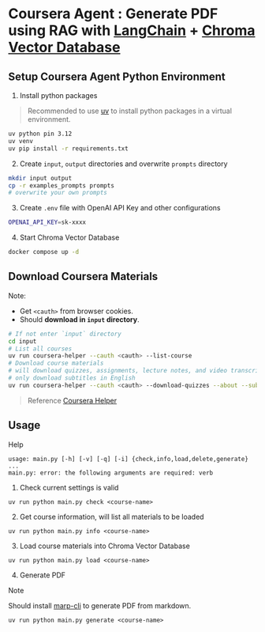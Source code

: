 # Coursera Agent : Generate PDF using RAG with [LangChain](https://python.langchain.com/docs/introduction/) + [Chroma Vector Database](https://docs.trychroma.com/)


## Setup Coursera Agent Python Environment

1. Install python packages
>Recommended to use [uv](https://docs.astral.sh/uv/) to install python packages in a virtual environment.
```bash
uv python pin 3.12  
uv venv
uv pip install -r requirements.txt
```
2. Create `input`, `output` directories and overwrite `prompts` directory
```bash
mkdir input output
cp -r examples_prompts prompts
# overwrite your own prompts
```
3. Create `.env` file with OpenAI API Key and other configurations
```bash
OPENAI_API_KEY=sk-xxxx
```
4. Start Chroma Vector Database
```bash
docker compose up -d
```

## Download Coursera Materials

Note:
- Get `<cauth>` from browser cookies.
- Should **download in `input` directory**.
```bash
# If not enter `input` directory
cd input
# List all courses
uv run coursera-helper --cauth <cauth> --list-course
# Download course materials
# will download quizzes, assignments, lecture notes, and video transcripts
# only download subtitles in English
uv run coursera-helper --cauth <cauth> --download-quizzes --about --subtitle-language en <course-name>
```
> Reference [Coursera Helper](https://github.com/csyezheng/coursera-helper)


## Usage

Help
```
usage: main.py [-h] [-v] [-q] [-i] {check,info,load,delete,generate} ...
main.py: error: the following arguments are required: verb
```

1. Check current settings is valid
```
uv run python main.py check <course-name>
```

2. Get course information, will list all materials to be loaded
```
uv run python main.py info <course-name>
```

3. Load course materials into Chroma Vector Database
```
uv run python main.py load <course-name>
```

4. Generate PDF
> [!NOTE]  
> Should install [marp-cli](https://github.com/marp-team/marp-cli) to generate PDF from markdown.
```
uv run python main.py generate <course-name>
```